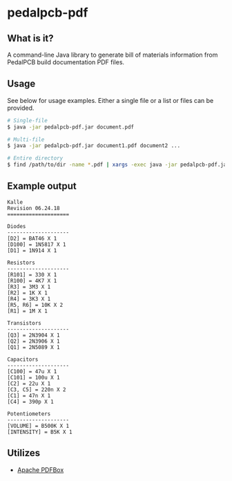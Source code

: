 # pedalpcb-pdf

## What is it?

A command-line Java library to generate bill of materials information from PedalPCB build documentation PDF files.

## Usage

See below for usage examples. Either a single file or a list or files can be provided.

```bash
# Single-file
$ java -jar pedalpcb-pdf.jar document.pdf

# Multi-file
$ java -jar pedalpcb-pdf.jar document1.pdf document2 ...

# Entire directory
$ find /path/to/dir -name *.pdf | xargs -exec java -jar pedalpcb-pdf.jar
```

## Example output

```
Kalle
Revision 06.24.18
====================

Diodes
--------------------
[D2] = BAT46 X 1
[D100] = 1N5817 X 1
[D1] = 1N914 X 1

Resistors
--------------------
[R101] = 330 X 1
[R100] = 4K7 X 1
[R3] = 3M3 X 1
[R2] = 1K X 1
[R4] = 3K3 X 1
[R5, R6] = 10K X 2
[R1] = 1M X 1

Transistors
--------------------
[Q3] = 2N3904 X 1
[Q2] = 2N3906 X 1
[Q1] = 2N5089 X 1

Capacitors
--------------------
[C100] = 47u X 1
[C101] = 100u X 1
[C2] = 22u X 1
[C3, C5] = 220n X 2
[C1] = 47n X 1
[C4] = 390p X 1

Potentiometers
--------------------
[VOLUME] = B500K X 1
[INTENSITY] = B5K X 1
```

## Utilizes

* [Apache PDFBox](https://pdfbox.apache.org/ "Apache PDFBox")
